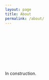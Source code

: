 ```yaml
---
layout: page
title: About
permalink: /about/
---
```



In construction. <svg class="svg-icon"><use xlink:href="/assets/minima-social-icons.svg#deathstar"></use></svg> 